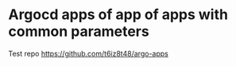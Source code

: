 # Argocd apps of app of apps with common parameters

Test repo https://github.com/t6iz8t48/argo-apps